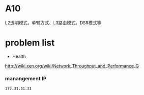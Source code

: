 # A10


L2透明模式，单臂方式、L3路由模式，DSR模式等


# problem list

* Health 


http://wiki.xen.org/wiki/Network_Throughput_and_Performance_G


### manangement IP

```
172.31.31.31
```




